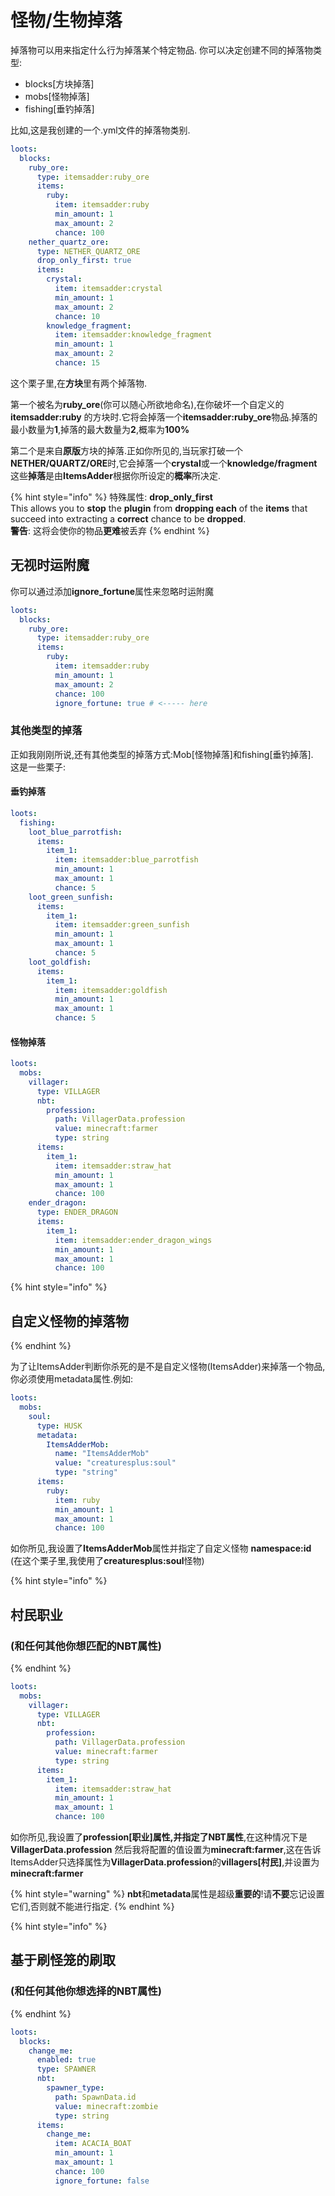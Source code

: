 # 怪物/生物掉落

掉落物可以用来指定什么行为掉落某个特定物品. 你可以决定创建不同的掉落物类型:

* blocks\[方块掉落\]
* mobs\[怪物掉落\]
* fishing\[垂钓掉落\]

比如,这是我创建的一个.yml文件的掉落物类别.

```yaml
loots:
  blocks:
    ruby_ore:
      type: itemsadder:ruby_ore
      items:
        ruby:
          item: itemsadder:ruby
          min_amount: 1
          max_amount: 2
          chance: 100
    nether_quartz_ore:
      type: NETHER_QUARTZ_ORE
      drop_only_first: true
      items:
        crystal:
          item: itemsadder:crystal
          min_amount: 1
          max_amount: 2
          chance: 10
        knowledge_fragment:
          item: itemsadder:knowledge_fragment
          min_amount: 1
          max_amount: 2
          chance: 15
```

这个栗子里,在**方块**里有两个掉落物.

第一个被名为**ruby\_ore**\(你可以随心所欲地命名\),在你破坏一个自定义的 **itemsadder:ruby** 的方块时.它将会掉落一个**itemsadder:ruby\_ore**物品.掉落的最小数量为**1**,掉落的最大数量为**2**,概率为**100%**

第二个是来自**原版**方块的掉落.正如你所见的,当玩家打破一个**NETHER/QUARTZ/ORE**时,它会掉落一个**crystal**或一个**knowledge/fragment** 这些**掉落**是由**ItemsAdder**根据你所设定的**概率**所决定.

{% hint style="info" %}
特殊属性: **drop\_only\_first**  
This allows you to **stop** the **plugin** from **dropping each** of the **items** that succeed into extracting a **correct** chance to be **dropped**.  
**警告**: 这将会使你的物品**更难**被丢弃
{% endhint %}

## 无视时运附魔

你可以通过添加**ignore\_fortune**属性来忽略时运附魔

```yaml
loots:
  blocks:
    ruby_ore:
      type: itemsadder:ruby_ore
      items:
        ruby:
          item: itemsadder:ruby
          min_amount: 1
          max_amount: 2
          chance: 100
          ignore_fortune: true # <----- here
```

### 其他类型的掉落

正如我刚刚所说,还有其他类型的掉落方式:Mob\[怪物掉落\]和fishing\[垂钓掉落\].  
这是一些栗子:

#### 垂钓掉落

```yaml
loots:
  fishing:
    loot_blue_parrotfish:
      items:
        item_1:
          item: itemsadder:blue_parrotfish
          min_amount: 1
          max_amount: 1
          chance: 5
    loot_green_sunfish:
      items:
        item_1:
          item: itemsadder:green_sunfish
          min_amount: 1
          max_amount: 1
          chance: 5
    loot_goldfish:
      items:
        item_1:
          item: itemsadder:goldfish
          min_amount: 1
          max_amount: 1
          chance: 5
```

#### 怪物掉落

```yaml
loots:
  mobs:
    villager:
      type: VILLAGER
      nbt:
        profession:
          path: VillagerData.profession
          value: minecraft:farmer
          type: string
      items:
        item_1:
          item: itemsadder:straw_hat
          min_amount: 1
          max_amount: 1
          chance: 100
    ender_dragon:
      type: ENDER_DRAGON
      items:
        item_1:
          item: itemsadder:ender_dragon_wings
          min_amount: 1
          max_amount: 1
          chance: 100
```

{% hint style="info" %}
## 自定义怪物的掉落物
{% endhint %}

为了让ItemsAdder判断你杀死的是不是自定义怪物\(ItemsAdder\)来掉落一个物品,你必须使用metadata属性.例如:

```yaml
loots:
  mobs:
    soul:
      type: HUSK
      metadata:
        ItemsAdderMob:
          name: "ItemsAdderMob"
          value: "creaturesplus:soul"
          type: "string"
      items:
        ruby:
          item: ruby
          min_amount: 1
          max_amount: 1
          chance: 100
```

如你所见,我设置了**ItemsAdderMob**属性并指定了自定义怪物 **namespace:id** \(在这个栗子里,我使用了**creaturesplus:soul**怪物\)

{% hint style="info" %}
## 村民职业

### \(和任何其他你想匹配的NBT属性\)
{% endhint %}

```yaml
loots:
  mobs:
    villager:
      type: VILLAGER
      nbt:
        profession:
          path: VillagerData.profession
          value: minecraft:farmer
          type: string
      items:
        item_1:
          item: itemsadder:straw_hat
          min_amount: 1
          max_amount: 1
          chance: 100
```

如你所见,我设置了**profession\[职业\]**属性,并指定了**NBT属性**,在这种情况下是**VillagerData.profession** 然后我将配置的值设置为**minecraft:farmer**,这在告诉ItemsAdder只选择属性为**VillagerData.profession**的**villagers\[村民\]**,并设置为**minecraft:farmer**

{% hint style="warning" %}
**nbt**和**metadata**属性是超级**重要的**!请**不要**忘记设置它们,否则就不能进行指定.
{% endhint %}

{% hint style="info" %}
## 基于刷怪笼的刷取

### \(和任何其他你想选择的NBT属性\)
{% endhint %}

```yaml
loots:
  blocks:
    change_me:
      enabled: true
      type: SPAWNER
      nbt:
        spawner_type:
          path: SpawnData.id
          value: minecraft:zombie
          type: string
      items:
        change_me:
          item: ACACIA_BOAT
          min_amount: 1
          max_amount: 1
          chance: 100
          ignore_fortune: false
```

